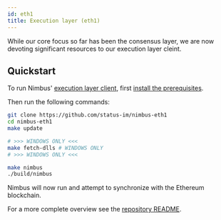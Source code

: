 ```yaml
---
id: eth1
title: Execution layer (eth1)
---
```


While our core focus so far has been the consensus layer, we are now devoting significant resources to our execution layer cleint.

## Quickstart

To run Nimbus' [execution layer client](https://github.com/status-im/nimbus-eth1), first [install the prerequisites](https://github.com/status-im/nimbus-eth1#prerequisites).

Then run the following commands:

```bash
git clone https://github.com/status-im/nimbus-eth1
cd nimbus-eth1
make update

# >>> WINDOWS ONLY <<<
make fetch-dlls # WINDOWS ONLY
# >>> WINDOWS ONLY <<<

make nimbus
./build/nimbus
```

Nimbus will now run and attempt to synchronize with the Ethereum blockchain. 

For a more complete overview see the [repository README](https://github.com/status-im/nimbus-eth1).
